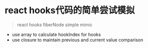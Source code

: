 # react hooks代码的简单尝试模拟
> react hooks fiberNode simple mimic

- use array to calculate hookIndex for hooks
- use closure to maintain previous and current value comparison